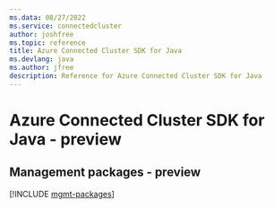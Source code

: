 ```yaml
---
ms.data: 08/27/2022
ms.service: connectedcluster
author: joshfree
ms.topic: reference
title: Azure Connected Cluster SDK for Java
ms.devlang: java
ms.author: jfree
description: Reference for Azure Connected Cluster SDK for Java
---
```

# Azure Connected Cluster SDK for Java - preview

## Management packages - preview
[!INCLUDE [mgmt-packages](connected-cluster-mgmt-index.md)]